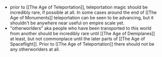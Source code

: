 - prior to [[The Age of Teleportation]], teleportation magic should be incredibly rare, if possible at all. In some cases around the end of [[The Age of Monuments]] teleportation can be seen to be advancing, but it shouldn't be anywhere near useful on empire scale yet.
- "otherworlders" aka people who have been transported to this world from another should be incredibly rare until [[The Age of Demiplanes]] at least, but not commonplace until the later parts of [[The Age of Spaceflight]]. Prior to [[The Age of Teleportation]] there should not be any otherworlders at all.